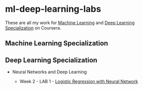 # ml-deep-learning-labs

These are all my work for [Machine Learning](https://www.coursera.org/learn/machine-learning?)
and [Deep Learning Specialization](https://www.coursera.org/specializations/deep-learning) on Coursera.

## Machine Learning Specialization

## Deep Learning Specialization

- Neural Networks and Deep Learning

    - Week 2 - LAB 1 - [Logistic Regression with Neural Network]()
 
